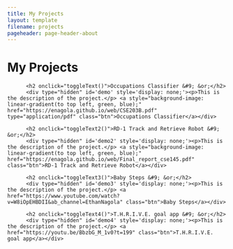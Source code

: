 ```yaml
---
title: My Projects
layout: template
filename: projects
pageheader: page-header-about
--- 
```


<div>
<h1 class="project-name">My Projects</h1>

          <h2 onclick="toggleText()">Occupations Classifier &#9; &or;</h2>
          <div type="hidden" id='demo' style='display: none;'><p>This is the description of the project.</p> <a style="background-image: linear-gradient(to top left, green, blue);" href="https://enagola.github.io/web/CSE203B.pdf" type="application/pdf" class="btn">Occupations Classifier</a></div>

          <h2 onclick="toggleText2()">RD-1 Track and Retrieve Robot &#9; &or;</h2>
          <div type="hidden" id='demo2' style='display: none;'><p>This is the description of the project.</p> <a style="background-image: linear-gradient(to top left, green, blue);" href="https://enagola.github.io/web/Final_report_cse145.pdf" class="btn">RD-1 Track and Retrieve Robot</a></div>

          <h2 onclick="toggleText3()">Baby Steps &#9; &or;</h2>
          <div type="hidden" id='demo3' style='display: none;'><p>This is the description of the project.</p> <a href="https://www.youtube.com/watch?v=W8iOpEHBDII&ab_channel=EthanNagola" class="btn">Baby Steps</a></div>

          <h2 onclick="toggleText4()">T.H.R.I.V.E. goal app &#9; &or;</h2>
          <div type="hidden" id='demo4' style='display: none;'><p>This is the description of the project.</p> <a href="https://youtu.be/BbzbG_M_1v0?t=199" class="btn">T.H.R.I.V.E. goal app</a></div>

</div>

